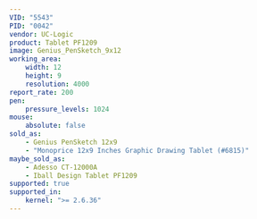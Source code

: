 ```yaml
---
VID: "5543"
PID: "0042"
vendor: UC-Logic
product: Tablet PF1209
image: Genius_PenSketch_9x12
working_area:
    width: 12
    height: 9
    resolution: 4000
report_rate: 200
pen:
    pressure_levels: 1024
mouse:
    absolute: false
sold_as:
    - Genius PenSketch 12x9
    - "Monoprice 12x9 Inches Graphic Drawing Tablet (#6815)"
maybe_sold_as:
    - Adesso CT-12000A
    - Iball Design Tablet PF1209
supported: true
supported_in:
    kernel: ">= 2.6.36"
---
```

